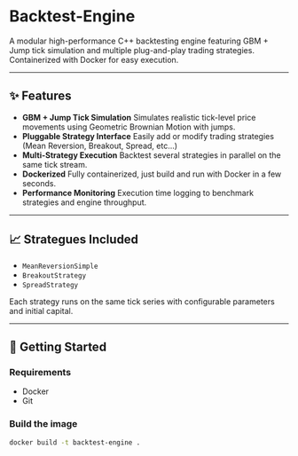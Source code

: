 # Backtest-Engine

A modular high-performance C++ backtesting engine featuring GBM + Jump tick simulation and multiple plug-and-play trading strategies. Containerized with Docker for easy execution.

---

## ✨ Features
- **GBM + Jump Tick Simulation**
  Simulates realistic tick-level price movements using Geometric Brownian Motion with jumps.
- **Pluggable Strategy Interface**
  Easily add or modify trading strategies (Mean Reversion, Breakout, Spread, etc...)
- **Multi-Strategy Execution**
  Backtest several strategies in parallel on the same tick stream.
- **Dockerized**
  Fully containerized, just build and run with Docker in a few seconds.
- **Performance Monitoring**
  Execution time logging to benchmark strategies and engine throughput.

---

## 📈 Strategues Included
- `MeanReversionSimple`
- `BreakoutStrategy`
- `SpreadStrategy`

Each strategy runs on the same tick series with configurable parameters and initial capital.

---

## 🚀 Getting Started

### Requirements
- Docker
- Git

### Build the image
```bash
docker build -t backtest-engine .



